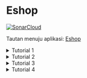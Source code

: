 # Eshop
[![SonarCloud](https://sonarcloud.io/images/project_badges/sonarcloud-black.svg)](https://sonarcloud.io/summary/new_code?id=adi-himawan_tutorial-1)
<br>

Tautan menuju aplikasi: [Eshop](eshop-adi-himawan.koyeb.app)

<details>
<summary> Tutorial 1 </summary>

## Reflection 1
#### You already implemented two new features using Spring Boot. Check again your source code and evaluate the coding standards that you have learned in this module. Write clean code principles and secure coding practices that have been applied to your code. If you find any mistake in your source code, please explain how to improve your code. Please write your reflection inside the repository's README.md file.

Setelah me-review lagi source code yang sudah dituliskan, berikut ini adalah beberapa prinsip clean code yang sudah saya ikuti.
- Meaningful Names. Penamaan variabel, function, dan class tidak ada yang berupa singkatan sehingga sudah self-explanatory.
- Function. Function yang dibuat hanya berfokus pada satu kegunaan dan tidak ada yang menggunakan global variable untuk menghindari side effects.
- Layout and Formatting. Code formatting seperti indentation, variable declaration, serta vertical ordering sudah diperhatikan agar layout kode terlihat lebih rapi.
- Objects and Data Structures. Untuk meningkatkan keamanan proses akses data pada model Product.java, saya sudah menggunakan private variable beserta getter dan setter dari library Lombok.
- Version Control. Untuk mempermudah proses pengembangan program, saya mengimplementasikan feature branch workflow dengan membuat enam branch berbeda.

Sementara itu, berikut ini adalah sejumlah hal terkait clean code yang masih dapat ditingkatkan.
- Comments. Pada beberapa potongan kode, saya merasa saya masih bisa menambahkan lebih banyak comment bertipe explanation of intents untuk mendeskripsikan logika dan struktur kode secara lebih rinci. Misalnya pada function edit di ProductRepository.java.
- Error Handling. Pada function findById di ProductRepository.java, saya masih membuat function yang me-return nilai null. Untuk semakin meningkatkan aspek clean code dari function ini, saya bisa menggunakan beberapa alternatif lain seperti mengimplementasikan Exception.

## Reflection 2
#### After writing the unit test, how do you feel? How many unit tests should be made in a class? How to make sure that our unit tests are enough to verify our program? It would be good if you learned about code coverage. Code coverage is a metric that can help you understand how much of your source is tested. If you have 100% code coverage, does that mean your code has no bugs or errors?

Setelah membuat unit test, saya merasa semakin yakin dengan kebenaran dari program yang sudah dibuat. Selain itu, saya juga merasa terbantu karena adanya unit test membuat saya tidak perlu melakukan pengecekan secara manual. 

Menurut saya, tidak ada jumlah pasti dari banyaknya unit test yang perlu dibuat. Jumlah unit test sendiri nyatanya sangat tergantung dengan kompleksitas setiap program. Oleh karena itu, dibanding berfokus terhadap jumlah, developer seharusnya lebih berfokus untuk membuat test case yang terdiri dari skenario positif serta skenario negatif.

Secara definisi, 100% code coverage hanya menjamin semua baris dalam program kita sudah dipanggil setidaknya sekali ketika testing dilakukan. Oleh karenanya, 100% code coverage tidak menjamin program kita untuk sepenuhnya terbebas dari bug atau error yang misalnya ada di edge case. 

#### Suppose that after writing the CreateProductFunctionalTest.java along with the corresponding test case, you were asked to create another functional test suite that verifies the number of items in the product list. You decided to create a new Java class similar to the prior functional test suites with the same setup procedures and instance variables. What do you think about the cleanliness of the code of the new functional test suite? Will the new code reduce the code quality? Identify the potential clean code issues, explain the reasons, and suggest possible improvements to make the code cleaner! Please write your reflection inside the repository's README.md file.

Menurut saya, membuat functional test suite dengan proses setup yang sama di sebuah class baru merupakan salah satu contoh code redundancy. Hal ini bukanlah langkah yang tepat untuk dilakukan karena dapat menurunkan code cleanliness.

Dibanding memisahkannya ke dalam dua class yang berbeda, saya merasa akan jauh lebih baik jika functional test suite yang baru ini ditambahkan di CreateProductFunctionalTest.java juga. Setelah itu, buatkan juga beberapa method baru untuk proses setup agar proses ini tidak perlu dijalankan lebih dari sekali.

</details>

<details>
<summary> Tutorial 2 </summary>

#### 1. List the code quality issue(s) that you fixed during the exercise and explain your strategy on fixing them.
- JUnit5 test classes and methods should have default package visibility. Meski JUnit 5 tidak terlalu terpengaruh oleh visibility test classes serta visibility methods, penggunaan default package visibility lebih disarankan karena dapat meningkatkan code readability. Oleh karena itu, langkah yang saya lakukan adalah menghapus public modifier pada semua test classes.
- Call to Mockito method "verify", "when" or "given" should be simplified. Penggunaan eq() sebenarnya tidak selalu diperlukan sehingga dapat dihilangkan untuk membuat kode yang lebih ringkas. Oleh karena itu, langkah yang saya lakukan adalah menghapus semua penggunaan eq() pada ProductControllerTest.java.
- Tests should include assertions. Untuk memastikan kode yang dijalankan sudah sepenuhnya benar, assertions harus digunakan di dalam setiap test case. Tanpa assertions, test case hanya dapat memastikan ada atau tidaknya thrown exception. Oleh karena itu, langkah yang saya lakukan adalah menambahkan penggunaan assertions pada EshopApplicationTests.java.
- Field dependency injection should be avoided. Field injection kurang disarankan karena dapat membuat unit testing menjadi lebih sulit. Oleh karena itu, langkah yang saya lakukan adalah mengganti field injection dengan constructor injection.

#### 2. Look at your CI/CD workflows (GitHub)/pipelines (GitLab). Do you think the current implementation has met the definition of Continuous Integration and Continuous Deployment? Explain the reasons (minimum 3 sentences)!
Setiap kali ada perubahan kode dalam suatu branch, kode akan secara otomatis diperiksa menggunakan test case yang sudah ditentukan dalam ci.yml serta dianalis dengan SonarCloud. Setelah pengecekan berhasil, kita dapat melakukan pull request untuk menggabungkan semua perubahan kode di branch ke main. Di main, kode akan diperiksa sekali lagi oleh Scorecard serta di-deploy secara otomatis ke PaaS Koyeb. Berhubung proyek ini memiliki proses pengecekan serta deployment yang berjalan secara otomatis, dapat disimpulkan bahwa proyek ini telah mengimplementasikan konsep CI/CD.

</details>

<details>
<summary> Tutorial 3 </summary>

#### 1. Explain what principles you apply to your project!
- Single Responsibility Principle (SRP). Setiap class bertanggung jawab untuk satu responsibility saja. Oleh karena itu, setiap class seharusnya dipisah berdasarkan responsibility-nya masing-masing. Pada exercise pekan ini, saya memisahkan ProductController serta CarController ke dalam dua class yang berbeda. Selain itu, saya juga menghapus keyword extends dalam class CarController yang baru.

- Open-Closed Principle (OCP). Kode yang sudah dituliskan harus tetap terbuka untuk extension namun tertutup untuk modification. Saya mengimplementasikan prinsip ini pada function update car di CarRepository. Dibanding mengganti masing-masing attribute pada object car yang lama, saya lebih memilih untuk me-replace-nya dengan object updatedCar yang baru. Dengan begitu, function ini tidak akan terpengaruh jika sewaktu-waktu ada perubahan attribute dalam model Car.

- Liskov Substitution Principle (LSP). Subclass harus bisa menggantikan peran serta perilaku dari superclass. Saya sudah menggunakan prinsip ini ketika membuat instance CarService. Penggunaan data type yang interchangeable antara CarServiceImpl dan CarService untuk dependency instance CarService merupakan salah satu contohnya.

- Interface Segregation Principle (ISP). Setiap interface seharusnya terfokus pada hal yang spesifik. Selain itu, suatu interface yang mencakup terlalu banyak hal sebaiknya dibuat menjadi beberapa interface saja. Dalam kode saya, ProductServiceImpl dan CarServiceImpl memiliki interface yang terpisah karena keduanya memiliki perilaku yang berbeda.

- Dependency Inversion Principle (DIP). Suatu class sebaiknya memiliki dependency pada abstract class atau interface dibanding concrete class. Penerapan prinsip ini dapat dilihat dalam CarController.java, di mana carService memiliki dependency pada CarService dan bukan CarServiceImpl.

#### 2. Explain the advantages of applying SOLID principles to your project with examples.
- Meningkatkan code scalability dan code maintainability. Melalui penerapan SRP, setiap developer dapat mengembangkan beberapa fitur secara bersamaan.
- Meningkatkan kemudahan dalam membuat unit test karena class atau function sudah dibuat lebih spesifik untuk responsibility tertentu saja.
- Meningkatkan efektivitas dan efisiensi pengerjaan proyek. Dibanding menggunakan satu interface yang besar, membuat beberapa interface yang terpisah melalui ISP membuat developer tidak perlu mengimplementasikan setiap method dalam interface yang besar tersebut.
- Meningkatkan code flexibility melalui penerapan DIP.

#### 3. Explain the disadvantages of not applying SOLID principles to your project with examples.
- Penambahan fitur akan lebih sulit untuk dilakukan karena perubahan pada satu bagian kode dapat berdampak pada bagian lainnya.
- Proses testing akan lebih rumit dan memakan lebih banyak resources karena sulitnya membuat unit test yang efektif. Tak hanya itu, jika terjadi error, proses debugging juga dapat menghabiskan lebih banyak waktu karena suatu class atau function bisa bertanggung jawab untuk lebih dari satu responsibility.
- Jika bekerja dalam tim, kode akan lebih sulit untuk dibaca dan dipahami orang lain karena fungsionalitas yang berlebihan dalam suatu class atau function.

</details>

<details>
<summary> Tutorial 4 </summary>

#### 1. Reflect based on Percival (2017) proposed self-reflective questions (in “Principles and Best Practice of Testing” submodule, chapter “Evaluating Your Testing Objectives”), whether this TDD flow is useful enough for you or not. If not, explain things that you need to do next time you make more tests.
Setelah memanfaatkan TDD flow selama pengerjaan modul pekan ini, saya merasa TDD flow sangat berguna dan memberi manfaat yang signifikan. TDD flow sendiri dapat dibagi menjadi tiga tahapan, yakni [RED], [GREEN], dan [REFACTOR]. Dengan membuat unit test sebelum menulis kode (pada tahap [RED]), kita seakan memiliki "constraint" untuk memastikan bahwa kode yang dituliskan (pada tahap [GREEN]) akan sesuai dengan requirements. Selain itu, adanya unit test juga mempermudah proses refactoring (pada tahap [REFACTOR]) karena membantu kita untuk melakukan testing pada perubahan kode dengan lebih efisien. Sebagai kesimpulan, pemanfaatan TDD flow akan sangat berguna dalam proses pengembangan website/aplikasi.

#### 2. You have created unit tests in Tutorial. Now reflect whether your tests have successfully followed F.I.R.S.T. principle or not. If not, explain things that you need to do the next time you create more tests.
Menurut saya, unit test yang saya buat pada pekan ini sudah sesuai dengan prinsip F.I.R.S.T. (Fast, Independent, Repeatable, Self-Validating, and Timely). Setiap unit test yang bergantung pada bagian kode tertentu telah menggunakan mock sehingga testing dapat dilakukan tanpa bergantung pada unit test yang lain (Independent). Salah satu contoh penerapannya adalah di OrderServiceImplTest.java. Selain itu, setiap unit test juga sudah memiliki assertions (Self-Validating). Selama pengerjaan modul, saya merasa semua unit test yang dibuat dapat berjalan dengan cepat (Fast) serta mampu memberikan hasil yang konsisten (Repeatable). Terakhir, unit test yang dibuat juga sudah dirancang agar mampu meng-cover sebanyak mungkin kasus "happy" dan "unhappy" dengan efektif (Timely).

</details>